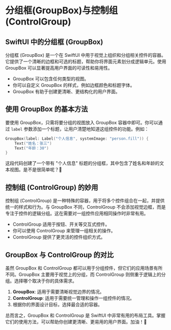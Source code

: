 ﻿# 分组框(GroupBox)与控制组(ControlGroup)

## SwiftUI 中的分组框 (GroupBox)

分组框 (GroupBox) 是一个在 SwiftUI 中用于视觉上组织和分组相关控件的容器。它提供了一个清晰的边框和可选的标题，帮助你将界面元素划分成逻辑单元。使用 GroupBox 可以显著提高用户界面的可读性和易用性。

*   GroupBox 可以包含任何类型的视图。
*   你可以自定义 GroupBox 的样式，例如边框颜色和标题字体。
*   GroupBox 有助于创建更清晰、更结构化的用户界面。

## 使用 GroupBox 的基本方法

要使用 GroupBox，只需将要分组的视图放入 GroupBox 容器中即可。你可以通过 `label` 参数添加一个标题，让用户清楚地知道这组控件的功能。例如：

```swift
GroupBox(label: Label("个人信息", systemImage: "person.fill")) {
    Text("姓名：张三")
    Text("年龄：30")
}
```

这段代码创建了一个带有 "个人信息" 标题的分组框，其中包含了姓名和年龄的文本视图。是不是很简单呢？🎉

## 控制组 (ControlGroup) 的妙用

控制组 (ControlGroup) 是一种特殊的容器，用于将多个控件组合在一起，并提供统一的样式和行为。与 GroupBox 不同，ControlGroup 不会添加视觉边框，而是专注于控件的逻辑分组。这在需要对一组控件应用相同操作时非常有用。

*   ControlGroup 适用于按钮、开关等交互式控件。
*   你可以使用 ControlGroup 来管理一组相关的操作。
*   ControlGroup 提供了更灵活的控件组织方式。

## GroupBox 与 ControlGroup 的对比

虽然 GroupBox 和 ControlGroup 都可以用于分组控件，但它们的应用场景有所不同。GroupBox 主要用于视觉上的分组，而 ControlGroup 则侧重于逻辑上的分组。选择哪个取决于你的具体需求。

1.  **GroupBox**: 适用于需要清晰视觉边界的情况。
2.  **ControlGroup**: 适用于需要统一管理和操作一组控件的情况。
3.  根据你的界面设计目标，选择最合适的容器。

总而言之，GroupBox 和 ControlGroup 是 SwiftUI 中非常有用的布局工具。掌握它们的使用方法，可以帮助你创建更清晰、更易用的用户界面。加油！💪